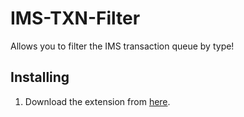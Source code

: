 # IMS-TXN-Filter

Allows you to filter the IMS transaction queue by type!

## Installing
1. Download the extension from [here](https://github.com/rynstwrt/IMS-TXN-Filter/releases).
